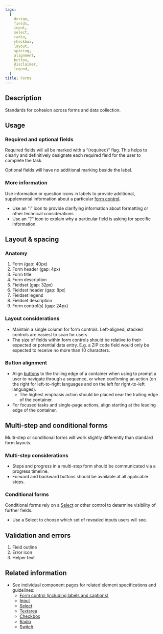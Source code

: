 ```yaml
---
tags:
  [
    design,
    fields,
    input,
    select,
    radio,
    checkbox,
    layout,
    spacing,
    alignment,
    button,
    disclaimer,
    legend,
  ]
title: Forms
---
```


## Description

Standards for cohesion across forms and data collection.

## Usage

### Required and optional fields

Required fields will all be marked with a “(required)” flag. This helps to
clearly and definitively designate each required field for the user to complete
the task.

Optional fields will have no additional marking beside the label.

### More information

Use information or question icons in labels to provide additional, supplemental
information about a particular [form control](./form-control).

- Use an “i” icon to provide clarifying information about formatting or other
  technical considerations
- Use an “?” icon to explain why a particular field is asking for specific
  information.

## Layout & spacing

### Anatomy

1. Form (gap: 40px)
2. Form header (gap: 4px)
3. Form title
4. Form description
5. Fieldset (gap: 32px)
6. Fieldset header (gap: 8px)
7. Fieldset legend
8. Fieldset description
9. Form control(s) (gap: 24px)

### Layout considerations

- Maintain a single column for form controls. Left-aligned, stacked controls are
  easiest to scan for users.
- The size of fields within form controls should be relative to their expected
  or potential data entry. E.g. a ZIP code field would only be expected to
  receive no more than 10 characters.

### Button alignment

- Align [buttons](./button.md) to the trailing edge of a container when using to prompt a user
  to navigate through a sequence, or when confirming an action (on the right for
  left-to-right languages and on the left for right-to-left languages).
  - The highest emphasis action should be placed near the trailing edge of the
    container.
- For focused tasks and single-page actions, align starting at the leading edge
  of the container.

## Multi-step and conditional forms

Multi-step or conditional forms will work slightly differently than standard
form layouts.

### Multi-step considerations

- Steps and progress in a multi-step form should be communicated via a progress
  timeline.
- Forward and backward buttons should be available at all applicable steps.

### Conditional forms

Conditional forms rely on a [Select](./select.md) or other control to determine visibility of
further fields.

- Use a Select to choose which set of revealed inputs users will see.

## Validation and errors

1. Field outline
2. Error icon
3. Helper text

## Related information

- See individual component pages for related element specifications and
  guidelines:
  - [Form control (including labels and captions)](./form-control.md)
  - [Input](./input.md)
  - [Select](./select.md)
  - [Textarea](./input.md)
  - [Checkbox](./checkbox.md)
  - [Radio](./radio.md)
  - [Switch](./switch.md)
